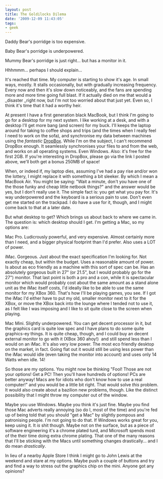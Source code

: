 ```yaml
---
layout: post
title: The Goldilocks Dilema
date: '2009-12-09 11:43:05'
tags:
- geek
---
```


Daddy Bear's porridge is too expensive.  

Baby Bear's porridge is underpowered.  

Mummy Bear's porridge is just right... but has a monitor in it.  

Hhhmmm... perhaps I should explain...  

It's reached that time. My computer is starting to show it's age. In small ways, mostly. It stalls occasionally, but with gradually increasing frequency. Every now and then it's slow down noticeably, and the fans are spending more and more time going full blast. If it actually died on me that would a _disaster _right now, but I'm not too worried about that just yet. Even so, I think it's time that it had a worthy heir.  

<!-- More -->

At present I have a first generation black MacBook, but I think I'm going to go for a desktop for my next system. I like working at a desk, and with a desktop I'll get more bang (and screen) for my buck. I'll keeps the laptop around for taking to coffee shops and trips (and the times when I really feel I need to work on the sofa), and synchronise my data between machines using the _fantastic_ [DropBox](https://www.dropbox.com/referrals/NTExMTkzNDQ5/). While I'm on the subject, I can't recommend DropBox enough. It seamlessly synchronises your files to and from the web, and works on all operating systems. Even Windows. Also: it's free for the first 2GB. If you're interesting in DropBox, please go via the link I posted above, we'll both get a bonus 250MB of space! 
 
When, or indeed if, my laptop dies, assuming I've had a pay rise and/or won the lottery, I might replace it with something a bit sleeker. By which I mean a MacBook Air. You might be saying: "Wait a minute, don't you have one of the those funky and cheap little netbook things?" and the answer would be yes, but I don't really use it. The simple fact is: you get what you pay for. It's way underpowered and the keyboard is a serious pain to use. Don't even get me started on the trackpad. I do have a use for it, though, and I might come back to that at a later date.  

But what desktop to get? Which brings us about back to where we came in. The question is: which desktop should I get. I'm getting a Mac, so my options are:  

Mac Pro. Ludicrously powerful, and very expensive. Almost certainly more than I need, and a bigger physical footprint than I'd prefer. Also uses a LOT of power. 
 
iMac. Gorgeous. Just about the exact specification I'm looking for. Not exactly cheap, but within the budget. Uses a reasonable amount of power. Is about as eco friendly as a machine with this sort of spec can be. Has an absolutely gorgeous built in 27" (or 21.5", but I would probably go for the 27") monitor. That last point is both a pro and a con, while it is spectacular monitor which would probably cost about the same amount as a stand alone unit as the iMac itself costs, I'd ideally like to be able to use the same monitor for my XBox 360. That's how I'll be playing games, you see. If I got the iMac I'd either have to put my old, smaller monitor next to it for the XBox, or move the XBox back into the lounge where I tended not to use it, as I felt like I was imposing and I like to sit quite close to the screen when playing.  

Mac Mini. Slightly underpowered. You can get decent processor in it, but the graphics card is quite low spec and I have plans to do some quite graphics-ey things. It is quite cheap, though, and I could buy an decent external monitor to go with it (XBox 360 ahoy!)  and still spend less than I would on an iMac. It's also very low power. The most eco friendly desktop on the market, in fact. Going flat out it would still be using less power than the iMac would idle (even taking the monitor into account) and uses only 14 Watts when idle. 14!  

So those are my options. You might now be thinking "Fool! Those are not your options! Get a PC! Then you'll have hundreds of options! PCs are better anyway! Macs are for idiots who don't know how to use a real computer!" and you would be a little bit right. That would solve _this_ problem. It would also create about a bazilion new problems, though. Like the distinct possibility that I might throw my computer out of the window. 

Maybe you use Windows. Maybe you think it's just fine. Maybe you find those Mac adverts really annoying (so do I, most of the time) and you're fed up of being told that you should "get a Mac" by slightly pompous and patronising people. I'm not going to do that. If Windows works great for you, keep using it. It _is_ shit though. Maybe not on the surface, but as a piece of software engineering it's a chrome plated turd, and Microsoft spends most of the their time doing extra chrome plating. That one of the many reasons that I'll be sticking with the Macs until something changes drastically... and I do mean _drastically_.  

In lieu of a nearby Apple Store I think I might go to John Lewis at the weekend and stare at my options. Maybe push a couple of buttons and try and find a way to stress out the graphics chip on the mini. Anyone got any opinions?
